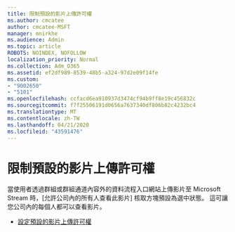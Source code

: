 ```yaml
---
title: 限制預設的影片上傳許可權
ms.author: cmcatee
author: cmcatee-MSFT
manager: mnirkhe
ms.audience: Admin
ms.topic: article
ROBOTS: NOINDEX, NOFOLLOW
localization_priority: Normal
ms.collection: Adm_O365
ms.assetid: ef2df989-8539-48b5-a324-97d2e09f14fe
ms.custom:
- "9002650"
- "5101"
ms.openlocfilehash: ccfacd6ea910937d3474cf94b9ff8e19c456832c
ms.sourcegitcommit: f7f25506191d0656a7637340df806b82c4232bc4
ms.translationtype: MT
ms.contentlocale: zh-TW
ms.lasthandoff: 04/21/2020
ms.locfileid: "43591476"
---
```

# <a name="restrict-default-video-upload-permissions"></a>限制預設的影片上傳許可權

當使用者透過群組或群組通道內容外的資料流程入口網站上傳影片至 Microsoft Stream 時，[允許公司內的所有人查看此影片] 核取方塊預設為選中狀態。 這可讓您公司內的每個人都可以查看影片。

- [設定預設的影片上傳許可權](https://docs.microsoft.com/stream/default-video-permissions)
